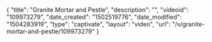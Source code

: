 {
    "title": "Granite Mortar and Pestle",
    "description": "",
    "videoid": "109973279",
    "date_created": "1502519776",
    "date_modified": "1504283919",
    "type": "captivate",
    "layout": "video",
    "url": "\/v\/granite-mortar-and-pestle\/109973279"
}